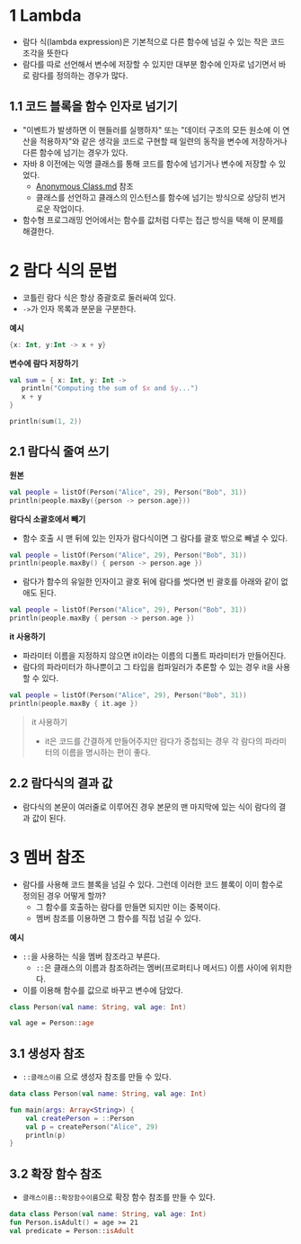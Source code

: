 # 1 Lambda

- 람다 식(lambda expression)은 기본적으로 다른 함수에 넘길 수 있는 작은 코드 조각을 뜻한다
- 람다를 따로 선언해서 변수에 저장할 수 있지만 대부분 함수에 인자로 넘기면서 바로 람다를 정의하는 경우가 많다.



## 1.1 코드 블록을 함수 인자로 넘기기

- "이벤트가 발생하면 이 핸들러를 실행하자" 또는 "데이터 구조의 모든 원소에 이 연산을 적용하자"와 같은 생각을 코드로 구현할 때 일련의 동작을 변수에 저장하거나 다른 함수에 넘기는 경우가 있다.
- 자바 8 이전에는 익명 클래스를 통해  코드를 함수에 넘기거나 변수에 저장할 수 있었다.
  - [Anonymous Class.md](../../Java/Anonymous-Class/Anonymous-Class.md) 참조
  - 클래스를 선언하고 클래스의 인스턴스를 함수에 넘기는 방식으로 상당히 번거로운 작업이다.
- 함수형 프로그래밍 언어에서는 함수를 값처럼 다루는 접근 방식을 택해 이 문제를 해결한다.



# 2 람다 식의 문법

- 코틀린 람다 식은 항상 중괄호로 둘러싸여 있다.
- `->`가 인자 목록과 분문을 구분한다.



**예시**

```kotlin
{x: Int, y:Int -> x + y}
```



**변수에 람다 저장하기**

```kotlin
val sum = { x: Int, y: Int ->
   println("Computing the sum of $x and $y...")
   x + y
}

println(sum(1, 2))
```



## 2.1 람다식 줄여 쓰기



**원본**

```kotlin
val people = listOf(Person("Alice", 29), Person("Bob", 31))
println(people.maxBy({person -> person.age}))
```



**람다식 소괄호에서 빼기**

- 함수 호출 시 맨 뒤에 있는 인자가 람다식이면 그 람다를 괄호 밖으로 빼낼 수 있다.

```kotlin
val people = listOf(Person("Alice", 29), Person("Bob", 31))
println(people.maxBy() { person -> person.age })
```

- 람다가 함수의 유일한 인자이고 괄호 뒤에 람다를 썻다면 빈 괄호를 아래와 같이 없애도 된다.

```kotlin
val people = listOf(Person("Alice", 29), Person("Bob", 31))
println(people.maxBy { person -> person.age })
```



**it 사용하기**

- 파라미터 이름을 지정하지 않으면 it이라는 이름의 디폴트 파라미터가 만들어진다.
- 람다의 파라미터가 하나뿐이고 그 타입을 컴파일러가 추론할 수 있는 경우 it을 사용할 수 있다.

```kotlin
val people = listOf(Person("Alice", 29), Person("Bob", 31))
println(people.maxBy { it.age })
```



> it 사용하기
>
> - it은 코드를 간결하게 만들어주지만 람다가 중첩되는 경우 각 람다의 파라미터의 이름을 명시하는 편이 좋다.



## 2.2 람다식의 결과 값

- 람다식의 본문이 여러줄로 이루어진 경우 본문의 맨 마지막에 있는 식이 람다의 결과 값이 된다. 



# 3 멤버 참조

- 람다를 사용해 코드 블록을 넘길 수 있다. 그런데 이러한 코드 블록이 이미 함수로 정의된 경우 어떻게 할까?
  - 그 함수를 호출하는 람다를 만들면 되지만 이는 중복이다.
  - 멤버 참조를 이용하면 그 함수를 직접 넘길 수 있다.



**예시**

- `::`을 사용하는 식을 멤버 참조라고 부른다.
  - `::`은 클래스의 이름과 참조하려는 멤버(프로퍼티나 메서드) 이름 사이에 위치한다.
- 이를 이용해 함수를 값으로 바꾸고 변수에 담았다.

```kotlin
class Person(val name: String, val age: Int)

val age = Person::age
```



## 3.1 생성자 참조

- `::클래스이름` 으로 생성자 참조를 만들 수 있다.



```kotlin
data class Person(val name: String, val age: Int)

fun main(args: Array<String>) {
    val createPerson = ::Person
    val p = createPerson("Alice", 29)
    println(p)
}
```



## 3.2 확장 함수 참조

- `클래스이름::확장함수이름`으로 확장 함수 참조를 만들 수 있다.

```kotlin
data class Person(val name: String, val age: Int)
fun Person.isAdult() = age >= 21
val predicate = Person::isAdult
```


